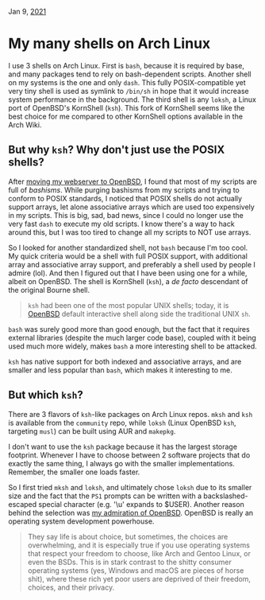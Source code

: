 Jan 9, [2021](/blog/2021/)
# My many shells on Arch Linux
I use 3 shells on Arch Linux. First is `bash`, because it is required by base, and many packages tend to rely on bash-dependent scripts. Another shell on my systems is the one and only `dash`. This fully POSIX-compatible yet very tiny shell is used as symlink to `/bin/sh` in hope that it would increase system performance in the background. The third shell is any `loksh`, a Linux port of OpenBSD's KornShell (`ksh`). This fork of KornShell seems like the best choice for me compared to other KornShell options available in the Arch Wiki.
## But why `ksh`? Why don't just use the POSIX shells?
After [moving my webserver to OpenBSD](/blog/2020/bsdbox/), I found that most of my scripts are full of *bashisms*. While purging bashisms from my scripts and trying to conform to POSIX standards, I noticed that POSIX shells do not actually support arrays, let alone associative arrays which are used too expensively in my scripts. This is big, sad, bad news, since I could no longer use the very fast `dash` to execute my old scripts. I know there's a way to hack around this, but I was too tired to change all my scripts to NOT use arrays.

So I looked for another standardized shell, not `bash` because I'm too cool. My quick criteria would be a shell with full POSIX support, with additional array and associative array support, and preferably a shell used by people I admire (lol). And then I figured out that I have been using one for a while, albeit on OpenBSD. The shell is KornShell (`ksh`), a *de facto* descendant of the original Bourne shell.

> `ksh` had been one of the most popular UNIX shells; today, it is [OpenBSD](https://openbsd.org) default interactive shell along side the traditional UNIX `sh`.

`bash` was surely good more than good enough, but the fact that it requires external libraries (despite the much larger code base), coupled with it being used much more widely, makes `bash` a more interesting shell to be attacked.

`ksh` has native support for both indexed and associative arrays, and are smaller and less popular than `bash`, which makes it interesting to me.
## But which `ksh`?
There are 3 flavors of `ksh`-like packages on Arch Linux repos. `mksh` and `ksh` is available from the `community` repo, while `loksh` (Linux OpenBSD `ksh`, targeting `musl`) can be built using AUR and `makepkg`.

I don't want to use the `ksh` package because it has the largest storage footprint. Whenever I have to choose between 2 software projects that do exactly the same thing, I always go with the smaller implementations. Remember, the smaller one loads faster.

So I first tried `mksh` and `loksh`, and ultimately chose `loksh` due to its smaller size and the fact that the `PS1` prompts can be written with a backslashed-escaped special character (e.g. '\u' expands to $USER). Another reason behind the selection was [my admiration of OpenBSD](/blog/2020/openbsd/). OpenBSD is really an operating system development powerhouse.

> They say life is about choice, but sometimes, the choices are overwhelming, and it is especially true if you use operating systems that respect your freedom to choose, like Arch and Gentoo Linux, or even the BSDs. This is in stark contrast to the shitty consumer operating systems (yes, Windows and macOS are pieces of horse shit), where these rich yet poor users are deprived of their freedom, choices, and their privacy.
